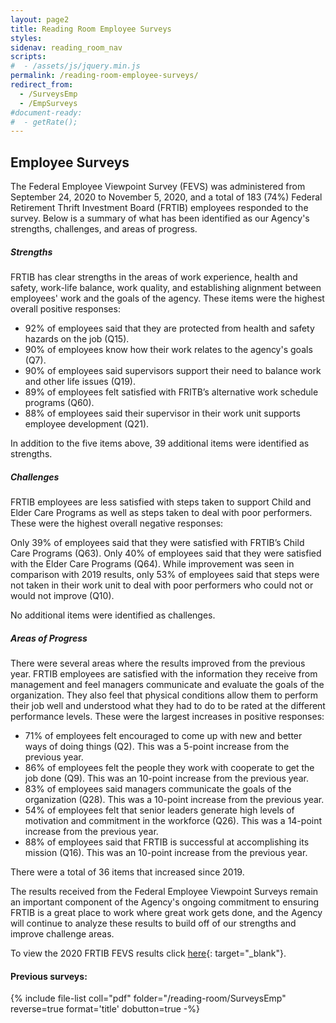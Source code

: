 ```yaml
---
layout: page2
title: Reading Room Employee Surveys
styles:
sidenav: reading_room_nav
scripts:
#  - /assets/js/jquery.min.js
permalink: /reading-room-employee-surveys/
redirect_from:
  - /SurveysEmp
  - /EmpSurveys
#document-ready:
#  - getRate();
---
```


## Employee Surveys

The Federal Employee Viewpoint Survey (FEVS) was administered from September 24, 2020 to November 5, 2020, and a total of 183 (74%) Federal Retirement Thrift Investment Board (FRTIB) employees responded to the survey. Below is a summary of what has been identified as our Agency's strengths, challenges, and areas of progress.


##### Strengths
FRTIB has clear strengths in the areas of work experience, health and safety, work-life balance, work quality, and establishing alignment between employees' work and the goals of the agency. These items were the highest overall positive responses:

- 92% of employees said that they are protected from health and safety hazards on the job (Q15).
- 90% of employees know how their work relates to the agency's goals (Q7).
- 90% of employees said supervisors support their need to balance work and other life issues (Q19).
- 89% of employees felt satisfied with FRITB’s alternative work schedule programs (Q60).
- 88% of employees said their supervisor in their work unit supports employee development (Q21).


In addition to the five items above, 39 additional items were identified as strengths.


##### Challenges

FRTIB employees are less satisfied with steps taken to support Child and Elder Care Programs as well as steps taken to deal with poor performers. These were the highest overall negative responses:

Only 39% of employees said that they were satisfied with FRTIB’s Child Care Programs (Q63).
Only 40% of employees said that they were satisfied with the Elder Care Programs (Q64).
While improvement was seen in comparison with 2019 results, only 53% of employees said that steps were not taken in their work unit to deal with poor performers who could not or would not improve (Q10).


No additional items were identified as challenges.


##### Areas of Progress

There were several areas where the results improved from the previous year. FRTIB employees are satisfied with the information they receive from management and feel managers communicate and evaluate the goals of the organization. They also feel that physical conditions allow them to perform their job well and understood what they had to do to be rated at the different performance levels. These were the largest increases in positive responses:

- 71% of employees felt encouraged to come up with new and better ways of doing things (Q2). This was a 5-point increase from the previous year.
- 86% of employees felt the people they work with cooperate to get the job done (Q9). This was an 10-point increase from the previous year.
- 83% of employees said managers communicate the goals of the organization (Q28). This was a 10-point increase from the previous year.
- 54% of employees felt that senior leaders generate high levels of motivation and commitment in the workforce (Q26). This was a 14-point increase from the previous year.
- 88% of employees said that FRTIB is successful at accomplishing its mission (Q16). This was an 10-point increase from the previous year.



There were a total of 36 items that increased since 2019.

The results received from the Federal Employee Viewpoint Surveys remain an important component of the Agency's ongoing commitment to ensuring FRTIB is a great place to work where great work gets done, and the Agency will continue to analyze these results to build off of our strengths and improve challenge areas.

To view the 2020 FRTIB FEVS results click
[here]({{site.baseurl}}/pdf/reading-room/SurveysEmp/2020_FRTIB_FEVS_Results.pdf){: target="_blank"}.



#### Previous surveys:

{% include file-list coll="pdf" folder="/reading-room/SurveysEmp" reverse=true format='title' dobutton=true -%}

<!-- CONTENT END -->
